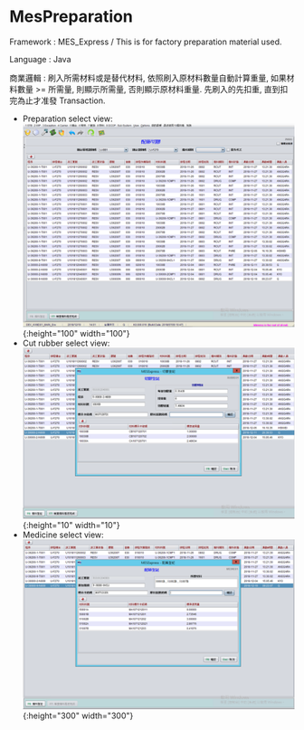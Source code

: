# MesPreparation
Framework : MES_Express / This is for factory preparation material used. 

Language  : Java

商業邏輯   : 刷入所需材料或是替代材料, 依照刷入原材料數量自動計算重量, 如果材料數量 >= 所需量, 則顯示所需量, 否則顯示原材料重量.
            先刷入的先扣重, 直到扣完為止才准發 Transaction.

* Preparation select view: 
![image](https://github.com/hsiwei0620/MesPreparation/blob/master/prepare.png){:height="100" width="100"}
* Cut rubber select view:
![image](https://github.com/hsiwei0620/MesPreparation/blob/master/cutrubber.png){:height="10" width="10"}
* Medicine select view:
![image](https://github.com/hsiwei0620/MesPreparation/blob/master/medicine.png){:height="300" width="300"}
